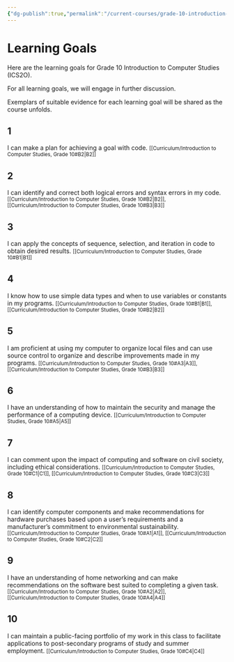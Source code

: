 ```yaml
---
{"dg-publish":true,"permalink":"/current-courses/grade-10-introduction-to-computer-studies/learning-goals/","dgHomeLink":false}
---
```


# Learning Goals
Here are the learning goals for Grade 10 Introduction to Computer Studies (ICS2O).

For all learning goals, we will engage in further discussion.

Exemplars of suitable evidence for each learning goal will be shared as the course unfolds.

## 1

I can make a plan for achieving a goal with code.
<small>[[Curriculum/Introduction to Computer Studies, Grade 10#B2|B2]]</small>

## 2

I can identify and correct both logical errors and syntax errors in my code.
<small>[[Curriculum/Introduction to Computer Studies, Grade 10#B2|B2]], [[Curriculum/Introduction to Computer Studies, Grade 10#B3|B3]]</small>

## 3

I can apply the concepts of sequence, selection, and iteration in code to obtain desired results.
<small>[[Curriculum/Introduction to Computer Studies, Grade 10#B1|B1]]</small>

## 4

I know how to use simple data types and when to use variables or constants in my programs.
<small>[[Curriculum/Introduction to Computer Studies, Grade 10#B1|B1]], [[Curriculum/Introduction to Computer Studies, Grade 10#B2|B2]]</small>

## 5

I am proficient at using my computer to organize local files and can use source control to organize and describe improvements made in my programs.
<small>[[Curriculum/Introduction to Computer Studies, Grade 10#A3|A3]], [[Curriculum/Introduction to Computer Studies, Grade 10#B3|B3]]</small>

## 6

I have an understanding of how to maintain the security and manage the performance of a computing device.
<small>[[Curriculum/Introduction to Computer Studies, Grade 10#A5|A5]]</small>

## 7

I can comment upon the impact of computing and software on civil society, including ethical considerations.
<small>[[Curriculum/Introduction to Computer Studies, Grade 10#C1|C1]], [[Curriculum/Introduction to Computer Studies, Grade 10#C3|C3]]</small>

## 8

I can identify computer components and make recommendations for hardware purchases based upon a user’s requirements and a manufacturer’s commitment to environmental sustainability.
<small>[[Curriculum/Introduction to Computer Studies, Grade 10#A1|A1]], [[Curriculum/Introduction to Computer Studies, Grade 10#C2|C2]]</small>

## 9

I have an understanding of home networking and can make recommendations on the software best suited to completing a given task.
<small>[[Curriculum/Introduction to Computer Studies, Grade 10#A2|A2]], [[Curriculum/Introduction to Computer Studies, Grade 10#A4|A4]]</small>

## 10

I can maintain a public-facing portfolio of my work in this class to facilitate applications to post-secondary programs of study and summer employment.
<small>[[Curriculum/Introduction to Computer Studies, Grade 10#C4|C4]]</small>

